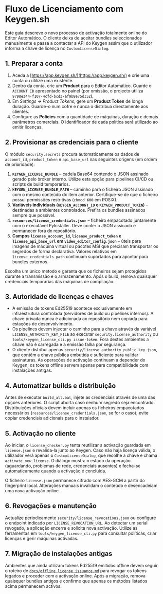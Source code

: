 # Fluxo de Licenciamento com Keygen.sh

Este guia descreve o novo processo de activação totalmente online do Editor
Automático. O cliente deixa de aceitar bundles seleccionados manualmente e passa
a contactar a API do Keygen assim que o utilizador informa a chave de licença no
`CustomLicenseDialog`.

## 1. Preparar a conta

1. Aceda a [https://app.keygen.sh/](https://app.keygen.sh/) e crie uma conta ou
   utilize uma existente.
2. Dentro da conta, crie um **Product** para o Editor Automático. Guarde o
   `ACCOUNT ID` apresentado no painel (por omissão, o projecto utiliza
   `9798e344-f107-4cfd-bcd3-af9b8e75d352`).
3. Em *Settings → Product Tokens*, gere um **Product Token** de longa duração.
   Guarde-o num cofre e nunca o distribua directamente aos clientes.
4. Configure as **Policies** com a quantidade de máquinas, duração e demais
   parâmetros comerciais. O identificador de cada política será utilizado ao
   emitir licenças.

## 2. Provisionar as credenciais para o cliente

O módulo `security.secrets` procura automaticamente os dados de `account_id`,
`product_token` e `api_base_url` nas seguintes origens (em ordem de prioridade):

1. **`KEYGEN_LICENSE_BUNDLE`** – cadeia Base64 contendo o JSON assinado gerado
   pelo broker interno. Utilize esta opção para pipelines CI/CD ou scripts de
   build temporários.
2. **`KEYGEN_LICENSE_BUNDLE_PATH`** – caminho para o ficheiro JSON assinado com
   o mesmo conteúdo do item anterior. Certifique-se de que o ficheiro possui
   permissões restritivas (`chmod 600` em POSIX).
3. **Variáveis individuais (`KEYGEN_ACCOUNT_ID` e `KEYGEN_PRODUCT_TOKEN`)** –
   destinadas a ambientes controlados. Prefira os bundles assinados sempre que
   possível.
4. **`resources/license_credentials.json`** – ficheiro empacotado juntamente
   com o executável PyInstaller. Deve conter o JSON assinado e permanecer fora
   do repositório.
5. **Campos `license_account_id`, `license_product_token` e
   `license_api_base_url` em `video_editor_config.json`** – úteis para imagens de
   máquina virtual ou pacotes MSI que precisam transportar os segredos de forma
   declarativa. Valores relativos em `license_credentials_path` continuam
   suportados para apontar para bundles externos.

Escolha um único método e garanta que os ficheiros sejam protegidos durante a
transmissão e o armazenamento. Após o build, remova quaisquer credenciais
temporárias das máquinas de compilação.

## 3. Autoridade de licenças e chaves

- A emissão de tokens Ed25519 acontece exclusivamente em infraestrutura
  controlada (servidores de build ou pipelines internos). A chave privada nunca
  é adicionada ao repositório nem copiada para estações de desenvolvimento.
- Os pipelines devem injectar o caminho para a chave através da variável
  ``LICENSE_AUTHORITY_KEY_FILE`` ao executar ``security.license_authority`` ou
  ``tools/keygen_license_cli.py issue-token``. Fora destes ambientes a chave não
  é carregada e a emissão falha por segurança.
- O cliente distribui apenas ``security/license_authority_public_key.json``, que
  contém a chave pública embutida e suficiente para validar assinaturas. As
  operações de activação continuam a depender do Keygen; os tokens offline
  servem apenas para compatibilidade com instalações antigas.

## 4. Automatizar builds e distribuição

Antes de executar `build_all.bat`, injete as credenciais através de uma das
opções anteriores. O script aborta caso nenhum segredo seja encontrado.
Distribuições oficiais devem incluir apenas os ficheiros empacotados
necessários (`resources/license_credentials.json`, se for o caso); evite copiar
credenciais adicionais para o instalador.

## 5. Activação no cliente

Ao iniciar, o `license_checker.py` tenta reutilizar a activação guardada em
`license.json` e revalida-la junto ao Keygen. Caso não haja licença válida, o
utilizador verá apenas o `CustomLicenseDialog`, que recolhe a chave e chama
`activate_new_license`. O diálogo mostra o estado da operação (aguardando,
problemas de rede, credenciais ausentes) e fecha-se automaticamente quando a
activação é concluída.

O ficheiro `license.json` permanece cifrado com AES-GCM a partir do fingerprint
local. Alterações manuais invalidam o conteúdo e desencadeiam uma nova activação
online.

## 6. Revogações e manutenção

Actualize periodicamente `security/license_revocations.json` ou configure o
endpoint indicado por `LICENSE_REVOCATION_URL`. Ao detectar um serial revogado,
a aplicação encerra e solicita nova activação. Utilize as ferramentas em
`tools/keygen_license_cli.py` para consultar políticas, criar licenças e gerir
máquinas activadas.

## 7. Migração de instalações antigas

Ambientes que ainda utilizam tokens Ed25519 emitidos offline devem seguir o
roteiro de [`docs/offline_license_issuance.md`](docs/offline_license_issuance.md)
para revogar os tokens legados e proceder com a activação online. Após a
migração, remova quaisquer bundles antigos e confirme que apenas os métodos
listados acima permanecem activos.
